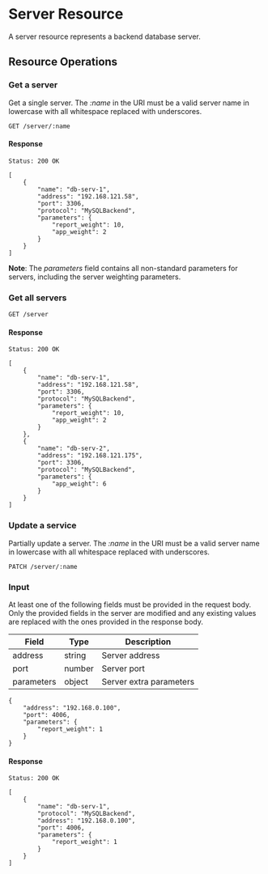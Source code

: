 # Server Resource

A server resource represents a backend database server.

## Resource Operations

### Get a server

Get a single server. The _:name_ in the URI must be a valid server name in
lowercase with all whitespace replaced with underscores.

```
GET /server/:name
```

#### Response

```
Status: 200 OK

[
    {
        "name": "db-serv-1",
        "address": "192.168.121.58",
        "port": 3306,
        "protocol": "MySQLBackend",
        "parameters": {
            "report_weight": 10,
            "app_weight": 2
        }
    }
]
```

**Note**: The _parameters_ field contains all non-standard parameters for
  servers, including the server weighting parameters.

### Get all servers

```
GET /server
```

#### Response

```
Status: 200 OK

[
    {
        "name": "db-serv-1",
        "address": "192.168.121.58",
        "port": 3306,
        "protocol": "MySQLBackend",
        "parameters": {
            "report_weight": 10,
            "app_weight": 2
        }
    },
    {
        "name": "db-serv-2",
        "address": "192.168.121.175",
        "port": 3306,
        "protocol": "MySQLBackend",
        "parameters": {
            "app_weight": 6
        }
    }
]
```

### Update a service

Partially update a server. The _:name_ in the URI must be a valid server name in
lowercase with all whitespace replaced with underscores.

```
PATCH /server/:name
```

### Input

At least one of the following fields must be provided in the request body. Only
the provided fields in the server are modified and any existing values are
replaced with the ones provided in the response body.


|Field      |Type   |Description             |
|-----------|-------|------------------------|
|address    |string |Server address          |
|port       |number |Server port             |
|parameters |object |Server extra parameters |

```
{
    "address": "192.168.0.100",
    "port": 4006,
    "parameters": {
        "report_weight": 1
    }
}
```

#### Response

```
Status: 200 OK

[
    {
        "name": "db-serv-1",
        "protocol": "MySQLBackend",
        "address": "192.168.0.100",
        "port": 4006,
        "parameters": {
            "report_weight": 1
        }
    }
]
```
